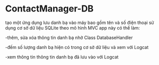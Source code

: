 # ContactManager-DB


tạo một ứng dụng lưu danh bạ vào máy bao gồm tên và số điện thoại sử dụng cơ sở dữ liệu SQLite theo mô hình MVC 
app này có thể làm:

-thêm, sửa xóa thông tin danh bạ nhờ Class DatabaseHandler

-đếm số lượng danh bạ hiện có trong cơ sở dữ liệu và xem với Logcat

-xem thông tin thông tin danh bạ đã lưu vào với Logcat 
